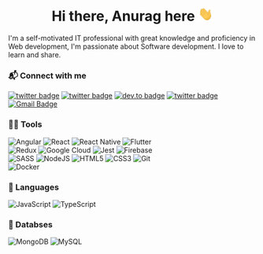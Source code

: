 <h1 align="center">Hi there, Anurag here <img src="assets/hi.gif" width="30px"></h1>

I'm a self-motivated IT professional with great knowledge and proficiency in Web development, I'm passionate about Software development. I love to learn and share.

<h3>📬 Connect with me</h3>

[![twitter badge](https://img.shields.io/badge/-Twitter-%231FA1F1?style=flat&logo=twitter&logoColor=white)](https://twitter.com/anuragarwalkar)
[![twitter badge](https://img.shields.io/badge/-YouTube-c14438?style=flat&logo=youtube&logoColor=white)](https://youtube.com/anuragarwalkar)
[![dev.to badge](https://img.shields.io/badge/-Linkedin-%230177B5?style=flat&logo=linkedin)](https://www.linkedin.com/in/anuragarwalkar)
[![twitter badge](https://img.shields.io/badge/-Instagram-%23E4415F?style=flat&logo=instagram&logoColor=white)](https://www.instagram.com/anuragarwalkar)
[![Gmail Badge](https://img.shields.io/badge/-Gmail-c14438?style=flat-square&logo=Gmail&logoColor=white&link=mailto:anuragarwalkar@gmail.com)](mailto:anuragarwalkar@gmail.com)

<h3>👩‍💻 Tools</h3>

![Angular](https://img.shields.io/badge/angular-%23C21325?&style=for-the-badge&logo=angular&logoColor=white)
![React](https://img.shields.io/badge/react-%2361DAFB.svg?&style=for-the-badge&logo=react&logoColor=white)
![React Native](https://img.shields.io/badge/react%20native-%2361DAFB.svg?&style=for-the-badge&logo=react&logoColor=white)
![Flutter](https://img.shields.io/badge/Flutter-%2302569B.svg?style=for-the-badge&logo=Flutter&logoColor=white)
<br>
![Redux](https://img.shields.io/badge/redux-%23593d88.svg?style=for-the-badge&logo=redux&logoColor=white)
![Google Cloud](https://img.shields.io/badge/google%20cloud-%234285F4.svg?&style=for-the-badge&logo=google%20cloud&logoColor=white)
![Jest](https://img.shields.io/badge/-jest-%23C21325?style=for-the-badge&logo=jest&logoColor=white)
![Firebase](https://img.shields.io/badge/firebase-%23FFCA28.svg?&style=for-the-badge&logo=firebase&logoColor=black)
<br/>
![SASS](https://img.shields.io/badge/SASS-hotpink.svg?style=for-the-badge&logo=SASS&logoColor=white)
![NodeJS](https://img.shields.io/badge/node.js-6DA55F?style=for-the-badge&logo=node.js&logoColor=white)
![HTML5](https://img.shields.io/badge/html5-%23E34F26.svg?&style=for-the-badge&logo=html5&logoColor=white)
![CSS3](https://img.shields.io/badge/css3-%231572B6.svg?&style=for-the-badge&logo=css3&logoColor=white)
![Git](https://img.shields.io/badge/git-%23F05032.svg?&style=for-the-badge&logo=git&logoColor=white)
<br>
![Docker](https://img.shields.io/badge/docker-%231572B6.svg?&style=for-the-badge&logo=docker&logoColor=white)

<h3>🚀 Languages</h3>

![JavaScript](https://img.shields.io/badge/javascript-%23F7DF1E.svg?&style=for-the-badge&logo=javascript&logoColor=white)
![TypeScript](https://img.shields.io/badge/typescript-%23007ACC.svg?style=for-the-badge&logo=typescript&logoColor=white)


<h3>📂 Databses</h3>

![MongoDB](https://img.shields.io/badge/mongodb-%2347A248.svg?&style=for-the-badge&logo=mongodb&logoColor=white)
![MySQL](https://img.shields.io/badge/mysql-%2300f.svg?style=for-the-badge&logo=mysql&logoColor=white)




